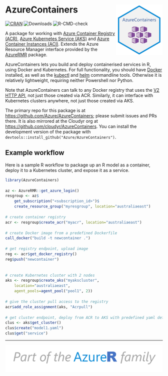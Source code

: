 # AzureContainers <img src="man/figures/logo.png" align="right" width=150 />

[![CRAN](https://www.r-pkg.org/badges/version/AzureContainers)](https://cran.r-project.org/package=AzureContainers)
![Downloads](https://cranlogs.r-pkg.org/badges/AzureContainers)
![R-CMD-check](https://github.com/Azure/AzureContainers/workflows/R-CMD-check/badge.svg)

A package for working with [Azure Container Registry (ACR)](https://azure.microsoft.com/en-us/products/container-registry/), [Azure Kubernetes Service (AKS)](https://azure.microsoft.com/en-us/products/kubernetes-service/) and [Azure Container Instances (ACI)](https://azure.microsoft.com/en-us/products/container-instances/). Extends the Azure Resource Manager interface provided by the [AzureRMR](https://github.com/Azure/AzureRMR) package.

AzureContainers lets you build and deploy containerised services in R, using Docker and Kubernetes. For full functionality, you should have [Docker](https://docs.docker.com/install/) installed, as well as the [kubectl](https://kubernetes.io/docs/tasks/tools/install-kubectl/) and [helm](https://helm.sh/) commandline tools. Otherwise it is relatively lightweight, requiring neither Powershell nor Python.

Note that AzureContainers can talk to any Docker registry that uses the [V2 HTTP API](https://docs.docker.com/registry/spec/api/), not just those created via ACR. Similarly, it can interface with Kubernetes clusters anywhere, not just those created via AKS.

The primary repo for this package is at https://github.com/Azure/AzureContainers; please submit issues and PRs there. It is also mirrored at the Cloudyr org at https://github.com/cloudyr/AzureContainers. You can install the development version of the package with `devtools::install_github("Azure/AzureContainers")`.

## Example workflow

Here is a sample R workflow to package up an R model as a container, deploy it to a Kubernetes cluster, and expose it as a service.

```r
library(AzureContainers)

az <- AzureRMR::get_azure_login()
resgroup <- az$
    get_subscription("<subscription_id>")$
    create_resource_group("myresgroup", location="australiaeast")

# create container registry
acr <- resgroup$create_acr("myacr", location="australiaeast")

# create Docker image from a predefined Dockerfile
call_docker("build -t newcontainer .")

# get registry endpoint, upload image
reg <- acr$get_docker_registry()
reg$push("newcontainer")


# create Kubernetes cluster with 2 nodes
aks <- resgroup$create_aks("myakscluster",
    location="australiaeast",
    agent_pools=agent_pool("pool1", 2))

# give the cluster pull access to the registry
acr$add_role_assignment(aks, "Acrpull")

# get cluster endpoint, deploy from ACR to AKS with predefined yaml definition file
clus <- aks$get_cluster()
clus$create("model1.yaml")
clus$get("service")
```

---
<p align="center"><a href="https://github.com/Azure/AzureR"><img src="https://github.com/Azure/AzureR/raw/master/images/logo2.png" width=800 /></a></p>
